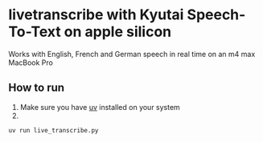 # livetranscribe with Kyutai Speech-To-Text on apple silicon

Works with English, French and German speech in real time on an m4 max MacBook Pro

## How to run

1. Make sure you have [uv](https://docs.astral.sh/uv/getting-started/installation/) installed on your system
2.

```bash
uv run live_transcribe.py
```
